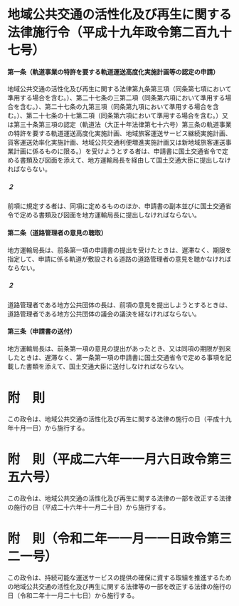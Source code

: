 # 地域公共交通の活性化及び再生に関する法律施行令（平成十九年政令第二百九十七号）
#### 第一条（軌道事業の特許を要する軌道運送高度化実施計画等の認定の申請）
地域公共交通の活性化及び再生に関する法律第九条第三項（同条第七項において準用する場合を含む。）、第二十七条の三第二項（同条第六項において準用する場合を含む。）、第二十七条の九第三項（同条第九項において準用する場合を含む。）、第二十七条の十七第二項（同条第六項において準用する場合を含む。）又は第三十条第三項の認定（軌道法（大正十年法律第七十六号）第三条の軌道事業の特許を要する軌道運送高度化実施計画、地域旅客運送サービス継続実施計画、貨客運送効率化実施計画、地域公共交通利便増進実施計画又は新地域旅客運送事業計画に係るものに限る。）を受けようとする者は、申請書に国土交通省令で定める書類及び図面を添えて、地方運輸局長を経由して国土交通大臣に提出しなければならない。
##### ２
前項に規定する者は、同項に定めるもののほか、申請書の副本並びに国土交通省令で定める書類及び図面を地方運輸局長に提出しなければならない。
#### 第二条（道路管理者の意見の聴取）
地方運輸局長は、前条第一項の申請書の提出を受けたときは、遅滞なく、期限を指定して、申請に係る軌道が敷設される道路の道路管理者の意見を聴かなければならない。
##### ２
道路管理者である地方公共団体の長は、前項の意見を提出しようとするときは、道路管理者である地方公共団体の議会の議決を経なければならない。
#### 第三条（申請書の送付）
地方運輸局長は、前条第一項の意見の提出があったとき、又は同項の期限が到来したときは、遅滞なく、第一条第一項の申請書に国土交通省令で定める事項を記載した書類を添えて、国土交通大臣に送付しなければならない。
# 附　則
この政令は、地域公共交通の活性化及び再生に関する法律の施行の日（平成十九年十月一日）から施行する。
# 附　則（平成二六年一一月六日政令第三五六号）
この政令は、地域公共交通の活性化及び再生に関する法律の一部を改正する法律の施行の日（平成二十六年十一月二十日）から施行する。
# 附　則（令和二年一一月一一日政令第三二一号）
この政令は、持続可能な運送サービスの提供の確保に資する取組を推進するための地域公共交通の活性化及び再生に関する法律等の一部を改正する法律の施行の日（令和二年十一月二十七日）から施行する。
